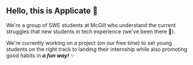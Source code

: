 ## Hello, this is Applicate 👋

<!--

**Here are some ideas to get you started:**

🙋‍♀️ A short introduction - what is your organization all about?
🌈 Contribution guidelines - how can the community get involved?
👩‍💻 Useful resources - where can the community find your docs? Is there anything else the community should know?
🍿 Fun facts - what does your team eat for breakfast?
🧙 Remember, you can do mighty things with the power of [Markdown](https://docs.github.com/github/writing-on-github/getting-started-with-writing-and-formatting-on-github/basic-writing-and-formatting-syntax)
-->
We're a group of SWE students at McGill who understand the current struggles that new students in tech experience (we've been there 🫠). 

We're currently working on a project (on our free time) to set young students on the right track to landing their internship while also promoting good habits in **_a fun way!_** ✨ 
